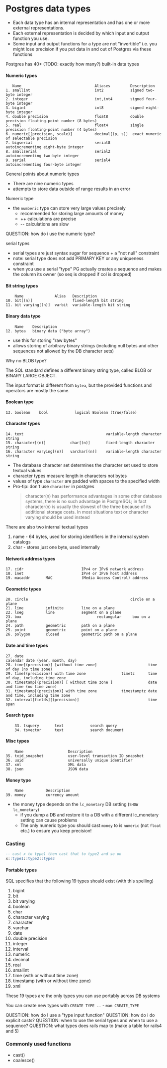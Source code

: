 # Postgres data types

* Each data type has an internal representation and has one or more external representations.
* Each external representation is decided by which input and output function you use.
* Some input and output functions for a type are not "invertible" i.e. you might lose precision if you put data in and out of Postgres via these functions

Postgres has 40+ (TODO: exactly how many?) built-in data types

#### Numeric types

```plain
   Name                                 Aliases         Description
1. smallint                             int2            signed two-byte integer
2. integer                              int,int4        signed four-byte integer
3. bigint                               int8            signed eight-byte integer
4. double precision                     float8          double precision floating-point number (8 bytes)
5. real                                 float4          single precision floating-point number (4 bytes)
6. numeric[(precision, scale)]          decimal[(p, s)]  exact numeric of selectable precision
7. bigserial                            serial8         autoincrementing eight-byte integer
8. smallserial                          serial2         autoincrementing two-byte integer
9. serial                               serial4         autoincrementing four-byte integer
```

General points about numeric types

* There are nine numeric types
* attempts to store data outside of range results in an error

Numeric type

* the `numberic` type can store very large values precisely
    * recommended for storing large amounts of money
    * ++ calculations are precise
    * -- calculations are slow

QUESTION: how do i use the numeric type?

serial types

* serial types are just syntax sugar for sequence + a "not null" constraint
* note: serial type does not add PRIMARY KEY or any uniqueness constraint
* when you use a serial "type" PG actually creates a sequence and makes the column its owner (so seq is dropped if col is dropped)

#### Bit string types

```plain
    Name              Alias   Description
10. bit[(n)]                  fixed-length bit string
11. bit varying[(n)]  varbit  variable-length bit string
```

#### Binary data type

```plain
    Name    Description
12. bytea   binary data ("byte array")
```

* use this for storing "raw bytes"
* allows storing of arbitrary binary strings (including null bytes and other sequences not allowed by the DB character sets)

Why no BLOB type?

The SQL standard defines a different binary string type, called BLOB or BINARY LARGE OBJECT.

The input format is different from `bytea`, but the provided functions and operators are mostly the same.

#### Boolean type

```plain
13. boolean    bool            logical Boolean (true/false)
```

#### Character types

```plain
14. text                                     variable-length character string
15. character[(n)]           char[(n)]       fixed-length character string
16. character varying[(n)]   varchar[(n)]    variable-length character string
```

* The database character set determines the character set used to store textual values
* character types measure length in characters not bytes
* values of type `character` are padded with spaces to the specified width
* Pro-tip: don't use `character` in postgres
    > character(n) has performance advantages in some other database systems,
    > there is no such advantage in PostgreSQL; in fact character(n) is usually
    > the slowest of the three because of its additional storage costs. In most
    > situations text or character varying should be used instead

There are also two internal textual types

1. name - 64 bytes, used for storing identifiers in the internal system catalogs
2. char - stores just one byte, used internally

#### Network address types

```plain
17. cidr                          IPv4 or IPv6 network address
18. inet                          IPv4 or IPv6 host address
19. macaddr       MAC             (Media Access Control) address
```

#### Geometric types

```plain
20. circle                                              circle on a plane
21. line          infinite        line on a plane
22. lseg          line            segment on a plane
23. box                                  rectangular     box on a plane
24. path          geometric       path on a plane
25. point         geometric       point on a plane
26. polygon       closed          geometric path on a plane
```

#### Date and time types

```plain
27. date                                                        calendar date (year, month, day)
28. time[(precision)] [without time zone]                       time of day (no time zone)
29. time[(precision)] with time zone                timetz      time of day, including time zone
30. timestamp[(precision)] [ without time zone ]                date and time (no time zone)
31. timestamp[(precision)] with time zone           timestamptz date and time, including time zone
32. interval[fields][(precision)]                               time span
```

#### Search types

```plain
    33. tsquery       text            search query
    34. tsvector      text            search document
```

#### Misc types

```plain
    Name                    Description
35. txid_snapshot           user-level transaction ID snapshot
36. uuid                    universally unique identifier
37. xml                     XML data
38. json                    JSON data
```

#### Money type

```plain
    Name          Description
39. money         currency amount
```

* the money type depends on the `lc_monetary` DB setting (`SHOW lc_monetary`)
    * if you dump a DB and restore it to a DB with a different lc_monetary setting can cause problems
    * The only numeric type you should cast `money` to is `numeric` (not `float` etc.) to ensure you keep precision!

### Casting

```sql
-- cast x to type1 then cast that to type2 and so on
x::type1::type2::type3
```

#### Portable types

SQL specifies that the following 19 types should exist (with this spelling)

1. bigint
2. bit
3. bit varying
4. boolean
5. char
6. character varying
7. character
8. varchar
9. date
10. double precision
11. integer
12. interval
13. numeric
14. decimal
15. real
16. smallint
17. time (with or without time zone)
18. timestamp (with or without time zone)
19. xml

These 19 types are the only types you can use portably across DB systems

You can create new types with `CREATE TYPE ..` - `man CREATE_TYPE`

QUESTION: how do I use a "type input function"
QUESTION: how do i do explicit casts?
QUESTION: when to use the serial types and when to use a sequence?
QUESTION: what types does rails map to (make a table for rails4 and 5)

### Commonly used functions

* cast()
* coalesce()

